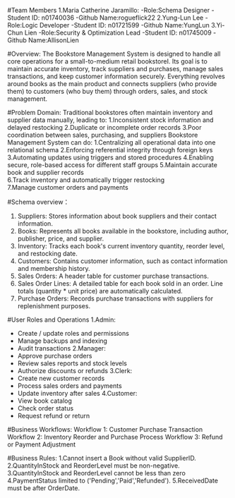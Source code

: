 #Team Members
1.Maria Catherine Jaramillo:
-Role:Schema Designer
-Student ID: n01740036
-Github Name:rogueflick22
2.Yung-Lun Lee
-Role:Logic Developer
-Student ID: n01721599
-Github Name:YungLun
3.Yi-Chun Lien
-Role:Security & Optimization Lead
-Student ID: n01745009
-Github Name:AllisonLien

#Overview:
The Bookstore Management System is designed to handle all core operations for a small-to-medium retail bookstoreI.
Its goal is to maintain accurate inventory, track suppliers and purchases, manage sales transactions, and keep customer information securely.
Everything revolves around books as the main product and connects suppliers (who provide them) to customers (who buy them) through orders, sales, and stock management.

#Problem Domain:
Traditional bookstores often maintain inventory and supplier data manually, leading to:
1.Inconsistent stock information and delayed restocking
2.Duplicate or incomplete order records
3.Poor coordination between sales, purchasing, and suppliers
Bookstore Management System can do:
1.Centralizing all operational data into one relational schema
2.Enforcing referential integrity through foreign keys
3.Automating updates using triggers and stored procedures
4.Enabling secure, role-based access for different staff groups
5.Maintain accurate book and supplier records  
6.Track inventory and automatically trigger restocking  
7.Manage customer orders and payments

#Schema overview：
1. Suppliers: Stores information about book suppliers and their contact information.
2. Books: Represents all books available in the bookstore, including author, publisher, price, and supplier.
3. Inventory: Tracks each book's current inventory quantity, reorder level, and restocking date.
4. Customers: Contains customer information, such as contact information and membership history.
5. Sales Orders: A header table for customer purchase transactions.
6. Sales Order Lines: A detailed table for each book sold in an order. Line totals (quantity * unit price) are automatically calculated.
7. Purchase Orders: Records purchase transactions with suppliers for replenishment purposes.

#User Roles and Operations
1.Admin:
- Create / update roles and permissions
- Manage backups and indexing
- Audit transactions
2.Manager:
- Approve purchase orders
- Review sales reports and stock levels
- Authorize discounts or refunds
3.Clerk:
- Create new customer records
- Process sales orders and payments
- Update inventory after sales
4.Customer:
- View book catalog
- Check order status
- Request refund or return

#Business Workflows:
Workflow 1: Customer Purchase Transaction
Workflow 2: Inventory Reorder and Purchase Process
Workflow 3: Refund or Payment Adjustment

#Business Rules:
1.Cannot insert a Book without valid SupplierID.
2.QuantityInStock and ReorderLevel must be non-negative.
3.QuantityInStock and ReorderLevel cannot be less than zero
4.PaymentStatus limited to ('Pending','Paid','Refunded').
5.ReceivedDate must be after OrderDate.
